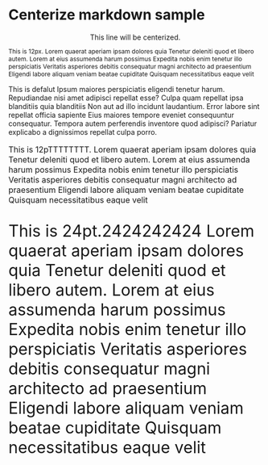 
# Centerize markdown sample

<div align='center'>
    This line will be centerized.
</div>

<p style="font-size:12px;">
    This is 12px.
    Lorem quaerat aperiam ipsam dolores quia Tenetur deleniti quod et libero autem.
    Lorem at eius assumenda harum possimus Expedita nobis enim tenetur illo perspiciatis Veritatis asperiores debitis consequatur magni architecto ad praesentium Eligendi labore aliquam veniam beatae cupiditate Quisquam necessitatibus eaque velit
</p>
<p>
 This is defalut   Ipsum maiores perspiciatis eligendi tenetur harum. Repudiandae nisi amet adipisci repellat esse? Culpa quam repellat ipsa blanditiis quia blanditiis Non aut ad illo incidunt laudantium. Error labore sint repellat officia sapiente Eius maiores tempore eveniet consequuntur consequatur. Tempora autem perferendis inventore quod adipisci? Pariatur explicabo a dignissimos repellat culpa porro.
</p>

<p style="font-size:12pt;">
    This is 12pTTTTTTTT.
    Lorem quaerat aperiam ipsam dolores quia Tenetur deleniti quod et libero autem.
    Lorem at eius assumenda harum possimus Expedita nobis enim tenetur illo perspiciatis Veritatis asperiores debitis consequatur magni architecto ad praesentium Eligendi labore aliquam veniam beatae cupiditate Quisquam necessitatibus eaque velit
</p>

<p style="font-size:24pt;">
    This is 24pt.2424242424
    Lorem quaerat aperiam ipsam dolores quia Tenetur deleniti quod et libero autem.
    Lorem at eius assumenda harum possimus Expedita nobis enim tenetur illo perspiciatis Veritatis asperiores debitis consequatur magni architecto ad praesentium Eligendi labore aliquam veniam beatae cupiditate Quisquam necessitatibus eaque velit
</p>


